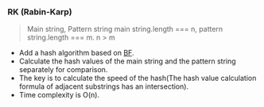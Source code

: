 ### RK (Rabin-Karp)
> Main string, Pattern string
> main string.length === n, pattern string.length === m.
> n > m

- Add a hash algorithm based on [BF](./BF.md).
- Calculate the hash values of the main string and the pattern string separately for comparison.
- The key is to calculate the speed of the hash(The hash value calculation formula of adjacent substrings has an intersection).
- Time complexity is O(n). 